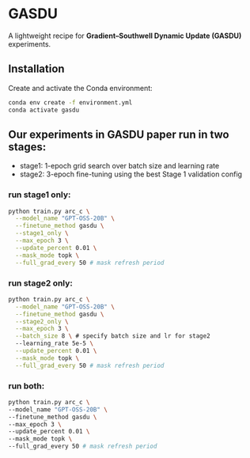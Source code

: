 # GASDU

A lightweight recipe for **Gradient–Southwell Dynamic Update (GASDU)** experiments.

## Installation

Create and activate the Conda environment:

```bash
conda env create -f environment.yml
conda activate gasdu
```
## Our experiments in GASDU paper run in two stages:
- stage1: 1-epoch grid search over batch size and learning rate
- stage2: 3-epoch fine-tuning using the best Stage 1 validation config

### run stage1 only:
```bash
python train.py arc_c \
  --model_name "GPT-OSS-20B" \
  --finetune_method gasdu \
  --stage1_only \
  --max_epoch 3 \
  --update_percent 0.01 \
  --mask_mode topk \
  --full_grad_every 50 # mask refresh period
```

### run stage2 only:

```bash
python train.py arc_c \
  --model_name "GPT-OSS-20B" \
  --finetune_method gasdu \
  --stage2_only \
  --max_epoch 3 \
  --batch_size 8 \ # specify batch size and lr for stage2
  --learning_rate 5e-5 \
  --update_percent 0.01 \
  --mask_mode topk \
  --full_grad_every 50 # mask refresh period
```

 ### run both:
  
  ```bash
  python train.py arc_c \
  --model_name "GPT-OSS-20B" \
  --finetune_method gasdu \
  --max_epoch 3 \
  --update_percent 0.01 \
  --mask_mode topk \
  --full_grad_every 50 # mask refresh period
```
